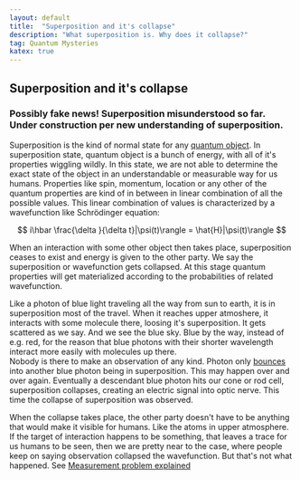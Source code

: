 ```yaml
---
layout: default
title:  "Superposition and it's collapse"
description: "What superposition is. Why does it collapse?"
tag: Quantum Mysteries
katex: true
---
```


## Superposition and it's collapse

### Possibly fake news! Superposition misunderstood so far. Under construction per new understanding of superposition.

Superposition is the kind of normal state for any [quantum object](https://veikkonyfors.github.io/blog/2022/04/16/quantum-objects.html). In superposition state, quantum object is a bunch of energy, with all of it's properties wiggling wildly. In this state, we are not able to determine the exact state of the object in an understandable or measurable way for us humans. Properties like spin, momentum, location or any other of the quantum properties are kind of in between in linear combination of all the possible values. This linear combination of values is characterized by a wavefunction like Schrödinger equation:

$$ i\hbar \frac{\delta }{\delta t}|\psi(t)\rangle = \hat{H}|\psi(t)\rangle $$

When an interaction with some other object then takes place, superposition ceases to exist and energy is given to the other party. We say the superposition or wavefunction gets collapsed. At this stage quantum properties will get materialized according to the probabilities of related wavefunction.

Like a photon of blue light traveling all the way from sun to earth, it is in superposition most of the travel. When it reaches upper atmoshere, it interacts with some molecule there, loosing it's superposition. It gets scattered as we say. And we see the blue sky. Blue by the way, instead of e.g. red, for the reason that blue photons with their shorter wavelength interact more easily with molecules up there.  
Nobody is there to make an observation of any kind. Photon only [bounces](https://veikkonyfors.github.io/blog/2022/02/08/what-is-light.html#photon_bouncing) into another blue photon being in superposition. This may happen over and over again. Eventually a descendant blue photon hits our cone or rod cell, superposition collapses, creating an electric signal into optic nerve. This time the collapse of superposition was observed.

When the collapse takes place, the other party doesn't have to be anything that would make it visible for humans. Like the atoms in upper atmosphere. If the target of interaction happens to be something, that leaves a trace for us humans to be seen, then we are pretty near to the case, where people keep on saying observation collapsed the wavefunction. But that's not what happened. See [Measurement problem explained](https://veikkonyfors.github.io/blog/2022/03/21/measurement-problem-explained.html)

